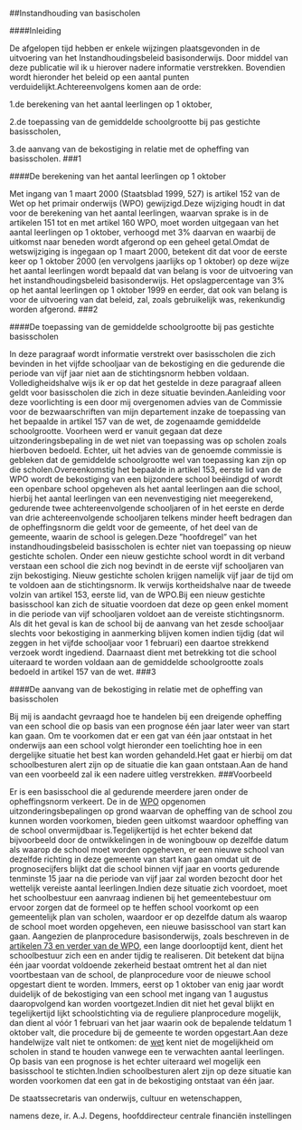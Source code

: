 <meta http-equiv='Content-Type' content='text/html; charset=utf-8' />

##Instandhouding van basischolen

####Inleiding

De afgelopen tijd hebben er enkele wijzingen plaatsgevonden in de uitvoering van het Instandhoudingsbeleid basisonderwijs. Door middel van deze publicatie wil ik u hierover nadere informatie verstrekken. Bovendien wordt hieronder het beleid op een aantal punten verduidelijkt.Achtereenvolgens komen aan de orde:

1.de berekening van het aantal leerlingen op 1 oktober,

2.de toepassing van de gemiddelde schoolgrootte bij pas gestichte basisscholen,

3.de aanvang van de bekostiging in relatie met de opheffing van basisscholen.
###1 

####De berekening van het aantal leerlingen op 1 oktober

Met ingang van 1 maart 2000 (Staatsblad 1999, 527) is artikel 152 van de Wet op het primair onderwijs (WPO) gewijzigd.Deze wijziging houdt in dat voor de berekening van het aantal leerlingen, waarvan sprake is in de artikelen 151 tot en met artikel 160 WPO, moet worden uitgegaan van het aantal leerlingen op 1 oktober, verhoogd met 3% daarvan en waarbij de uitkomst naar beneden wordt afgerond op een geheel getal.Omdat de wetswijziging is ingegaan op 1 maart 2000, betekent dit dat voor de eerste keer op 1 oktober 2000 (en ver­volgens jaarlijks op 1 oktober) op deze wijze het aantal leerlingen wordt bepaald dat van belang is voor de uitvoering van het instandhoudingsbeleid basisonderwijs. Het opslagpercentage van 3% op het aantal leerlingen op 1 oktober 1999 en eerder, dat ook van belang is voor de uitvoering van dat beleid, zal, zoals gebruikelijk was, rekenkundig worden afgerond.
###2 

####De toepassing van de gemiddelde schoolgrootte bij pas gestichte basisscholen

In deze paragraaf wordt informatie verstrekt over basisscholen die zich bevinden in het vijfde schooljaar van de bekostiging en die gedurende die periode van vijf jaar niet aan de stichtingsnorm hebben voldaan. Volledigheidshalve wijs ik er op dat het gestelde in deze paragraaf alleen geldt voor basisscholen die zich in deze situatie bevinden.Aanleiding voor deze voorlichting is een door mij overgenomen advies van de Commissie voor de bezwaarschriften van mijn departement inzake de toepassing van het bepaalde in artikel 157 van de wet, de zogenaamde gemiddelde schoolgrootte. Voorheen werd er vanuit gegaan dat deze uitzonderingsbepaling in de wet niet van toepassing was op scholen zoals hierboven bedoeld. Echter, uit het advies van de genoemde commissie is gebleken dat de gemiddelde schoolgrootte wel van toepassing kan zijn op die scholen.Overeenkomstig het bepaalde in artikel 153, eerste lid van de WPO wordt de bekostiging van een bijzondere school beëindigd of wordt een openbare school opgeheven als het aantal leerlingen aan die school, hierbij het aantal leerlingen van een nevenvestiging niet meegerekend, gedurende twee achtereenvolgende schooljaren of in het eerste en derde van drie achtereenvolgende schooljaren telkens minder heeft bedragen dan de opheffingsnorm die geldt voor de gemeente, of het deel van de gemeente, waarin de school is gelegen.Deze ”hoofdregel” van het instandhoudingsbeleid basisscholen is echter niet van toepassing op nieuw gestichte scholen. Onder een nieuw gestichte school wordt in dit verband verstaan een school die zich nog bevindt in de eerste vijf schooljaren van zijn bekostiging. Nieuw gestichte scholen krijgen namelijk vijf jaar de tijd om te voldoen aan de stichtingsnorm. Ik verwijs kortheidshalve naar de tweede volzin van artikel 153, eerste lid, van de WPO.Bij een nieuw gestichte basisschool kan zich de situatie voordoen dat deze op geen enkel moment in die periode van vijf schooljaren voldoet aan de vereiste stichtingsnorm. Als dit het geval is kan de school bij de aanvang van het zesde schooljaar slechts voor bekostiging in aanmerking blijven komen indien tijdig (dat wil zeggen in het vijfde schooljaar voor 1 februari) een daartoe strekkend verzoek wordt ingediend. Daarnaast dient met betrekking tot die school uiteraard te worden voldaan aan de gemiddelde schoolgrootte zoals bedoeld in artikel 157 van de wet.
###3 

####De aanvang van de bekostiging in relatie met de opheffing van basisscholen

Bij mij is aandacht gevraagd hoe te handelen bij een dreigende opheffing van een school die op basis van een prognose één jaar later weer van start kan gaan. Om te voorkomen dat er een gat van één jaar ontstaat in het onderwijs aan een school volgt hieronder een toelichting hoe in een dergelijke situatie het best kan worden gehandeld.Het gaat er hierbij om dat schoolbesturen alert zijn op de situatie die kan gaan ontstaan.Aan de hand van een voorbeeld zal ik een nadere uitleg verstrekken.
###Voorbeeld

Er is een basisschool die al gedurende meerdere jaren onder de opheffingsnorm verkeert. De in de [WPO](../../../../../wet/wbo/BWBR0003420/README.md) opgenomen uitzonderingsbepalingen op grond waarvan de opheffing van de school zou kunnen worden voorkomen, bieden geen uitkomst waardoor opheffing van de school onvermijdbaar is.Tegelijkertijd is het echter bekend dat bijvoorbeeld door de ontwikkelingen in de woningbouw op dezelfde datum als waarop de school moet worden opgeheven, er een nieuwe school van dezelfde richting in deze gemeente van start kan gaan omdat uit de prognosecijfers blijkt dat die school binnen vijf jaar en voorts gedurende tenminste 15 jaar na die periode van vijf jaar zal worden bezocht door het wettelijk vereiste aantal leerlingen.Indien deze situatie zich voordoet, moet het schoolbestuur een aanvraag indienen bij het gemeentebestuur om ervoor zorgen dat de formeel op te heffen school voorkomt op een gemeentelijk plan van scholen, waardoor er op dezelfde datum als waarop de school moet worden opgeheven, een nieuwe basisschool van start kan gaan. Aangezien de planprocedure basisonderwijs, zoals beschreven in de [artikelen 73 en verder van de WPO](../../../../../wet/wbo/BWBR0003420/README.md), een lange doorlooptijd kent, dient het schoolbestuur zich een en ander tijdig te realiseren. Dit betekent dat bijna één jaar voordat voldoende zekerheid bestaat omtrent het al dan niet voortbestaan van de school, de planprocedure voor de nieuwe school opgestart dient te worden. Immers, eerst op 1 oktober van enig jaar wordt duidelijk of de bekostiging van een school met ingang van 1 augustus daaropvolgend kan worden voortgezet.Indien dit niet het geval blijkt en tegelijkertijd lijkt schoolstichting via de reguliere planprocedure mogelijk, dan dient al vóór 1 februari van het jaar waarin ook de bepalende teldatum 1 oktober valt, die procedure bij de gemeente te worden opgestart.Aan deze handelwijze valt niet te ontkomen: de [wet](../../../../../wet/wbo/BWBR0003420/README.md) kent niet de mogelijkheid om scholen in stand te houden vanwege een te verwachten aantal leerlingen. Op basis van een prognose is het echter uiteraard wel mogelijk een basisschool te stichten.Indien schoolbesturen alert zijn op deze situatie kan worden voorkomen dat een gat in de bekostiging ontstaat van één jaar. 

De 
staatssecretaris van onderwijs, cultuur en wetenschappen, 

namens deze, 
ir. A.J. Degens, 
hoofddirecteur centrale financiën instellingen 
